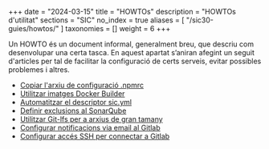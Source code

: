 +++
date = "2024-03-15"
title = "HOWTOs"
description = "HOWTOs d'utilitat"
sections = "SIC"
no_index = true
aliases = [
    "/sic30-guies/howtos/"
]
taxonomies = []
weight = 6
+++

Un HOWTO és un document informal, generalment breu, que descriu com desenvolupar una certa tasca.
En aquest apartat s’aniran afegint un seguit d'articles per tal de facilitar la configuració de certs serveis, evitar possibles problemes i altres.

- [Copiar l'arxiu de configuració .npmrc](/howtos/2021-01-24-SIC-Howto-copiar_npmrc)
- [Utilitzar imatges Docker Builder](/howtos/2022-07-06-SIC-Howto-utilitzar-imatges-docker-builder)
- [Automatitzar el descriptor sic.yml](/howtos/2021-10-07-sic-howto-automatitzacio-sic-yml)
- [Definir exclusions al SonarQube](/howtos/2024-03-15-SIC-Howto-definir_exclusions_SonarQube)
- [Utilitzar Git-lfs per a arxius de gran tamany](/howtos/2019-10-09-sic-Howto-Git-lfs)
- [Configurar notificacions via email al Gitlab](/howtos/2019-10-09-sic-Howto-Gitlab-Mail)
- [Configurar accés SSH per connectar a Gitlab](/howtos/2023-06-07-SIC-Howto-acces-ssh-gitlab)